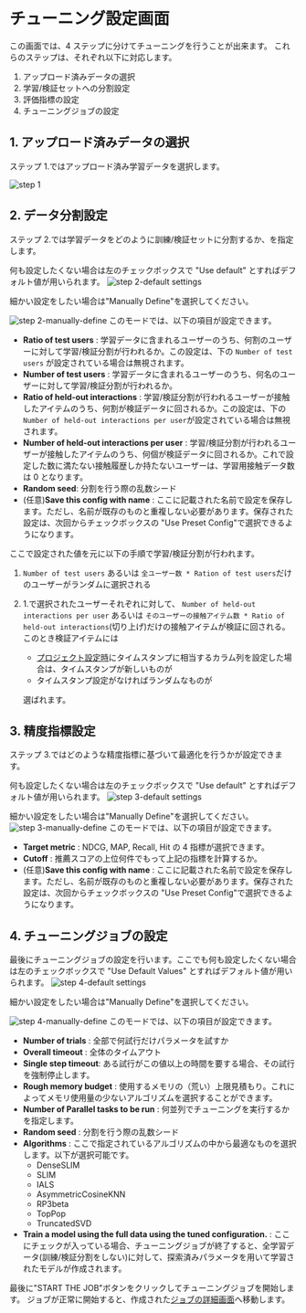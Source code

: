 # チューニング設定画面

この画面では、4 ステップに分けてチューニングを行うことが出来ます。
これらのステップは、それぞれ以下に対応します。

1. アップロード済みデータの選択
2. 学習/検証セットへの分割設定
3. 評価指標の設定
4. チューニングジョブの設定

## 1. アップロード済みデータの選択

ステップ 1.ではアップロード済み学習データを選択します。

![step 1](./select-data.png)

## 2. データ分割設定

ステップ 2.では学習データをどのように訓練/検証セットに分割するか、を指定します。

何も設定したくない場合は左のチェックボックスで "Use default" とすればデフォルト値が用いられます。
![step 2-default settings](./split-config-default.png)

細かい設定をしたい場合は"Manually Define"を選択してください。

![step 2-manually-define](./split-config-manually-define.png)
このモードでは、以下の項目が設定できます。

- **Ratio of test users** : 学習データに含まれるユーザーのうち、何割のユーザーに対して学習/検証分割が行われるか。この設定は、下の `Number of test users` が設定されている場合は無視されます。
- **Number of test users** : 学習データに含まれるユーザーのうち、何名のユーザーに対して学習/検証分割が行われるか。
- **Ratio of held-out interactions** : 学習/検証分割が行われるユーザーが接触したアイテムのうち、何割が検証データに回されるか。この設定は、下の `Number of held-out interactions per user`が設定されている場合は無視されます。
- **Number of held-out interactions per user** : 学習/検証分割が行われるユーザーが接触したアイテムのうち、何個が検証データに回されるか。これで設定した数に満たない接触履歴しか持たないユーザーは、学習用接触データ数は 0 となります。
- **Random seed**: 分割を行う際の乱数シード
- (任意)**Save this config with name** : ここに記載された名前で設定を保存します。ただし、名前が既存のものと重複しない必要があります。保存された設定は、次回からチェックボックスの "Use Preset Config"で選択できるようになります。

ここで設定された値を元に以下の手順で学習/検証分割が行われます。

1.  `Number of test users` あるいは `全ユーザー数 * Ration of test users`だけのユーザーがランダムに選択される
1.  1.で選択されたユーザーそれぞれに対して、 `Number of held-out interactions per user` あるいは `そのユーザーの接触アイテム数 * Ratio of held-out interactions`(切り上げ)だけの接触アイテムが検証に回される。このとき検証アイテムには

    - [プロジェクト設定時](../project-list)にタイムスタンプに相当するカラム列を設定した場合は、タイムスタンプが新しいものが
    - タイムスタンプ設定がなければランダムなものが

    選ばれます。

## 3. 精度指標設定

ステップ 3.ではどのような精度指標に基づいて最適化を行うかが設定できます。

何も設定したくない場合は左のチェックボックスで "Use default" とすればデフォルト値が用いられます。
![step 3-default settings](./evaluation-config-default.png)

細かい設定をしたい場合は"Manually Define"を選択してください。
![step 3-manually-define](./evaluation-config-manually-define.png)
このモードでは、以下の項目が設定できます。

- **Target metric** : NDCG, MAP, Recall, Hit の 4 指標が選択できます。
- **Cutoff** : 推薦スコアの上位何件でもって上記の指標を計算するか。
- (任意)**Save this config with name** : ここに記載された名前で設定を保存します。ただし、名前が既存のものと重複しない必要があります。保存された設定は、次回からチェックボックスの "Use Preset Config"で選択できるようになります。

## 4. チューニングジョブの設定

最後にチューニングジョブの設定を行います。ここでも何も設定したくない場合は左のチェックボックスで "Use Default Values" とすればデフォルト値が用いられます。
![step 4-default settings](./training-job-default.png)

細かい設定をしたい場合は"Manually Define"を選択してください。

![step 4-manually-define](./training-job-manually-define.png)
このモードでは、以下の項目が設定できます。

- **Number of trials** : 全部で何試行だけパラメータを試すか
- **Overall timeout** : 全体のタイムアウト
- **Single step timeout**: ある試行がこの値以上の時間を要する場合、その試行を強制停止します。
- **Rough memory budget** : 使用するメモリの（荒い）上限見積もり。これによってメモリ使用量の少ないアルゴリズムを選択することができます。
- **Number of Parallel tasks to be run** : 何並列でチューニングを実行するかを指定します。
- **Random seed** : 分割を行う際の乱数シード
- **Algorithms** : ここで指定されているアルゴリズムの中から最適なものを選択します。以下が選択可能です。
  - DenseSLIM
  - SLIM
  - IALS
  - AsymmetricCosineKNN
  - RP3beta
  - TopPop
  - TruncatedSVD
- **Train a model using the full data using the tuned configuration.** : ここにチェックが入っている場合、チューニングジョブが終了すると、全学習データ(訓練/検証分割をしない)に対して、探索済みパラメータを用いて学習されたモデルが作成されます。

最後に"START THE JOB"ボタンをクリックしてチューニングジョブを開始します。
ジョブが正常に開始すると、作成された[ジョブの詳細画面](../tuning-job-detail)へ移動します。
